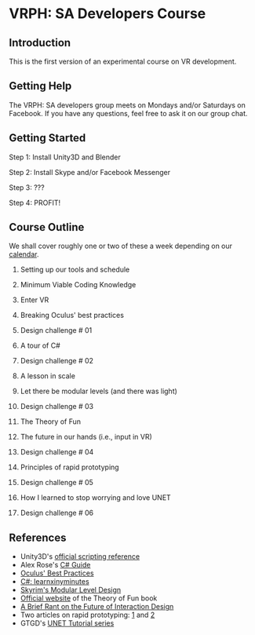 # VRPH: SA Developers Course

## Introduction
This is the first version of an experimental course on VR development. 

## Getting Help
The VRPH: SA developers group meets on Mondays and/or Saturdays on Facebook. If you have any questions, feel free to ask it on our group chat.

## Getting Started

Step 1: Install Unity3D and Blender

Step 2: Install Skype and/or Facebook Messenger

Step 3: ???

Step 4: PROFIT!

## Course Outline
We shall cover roughly one or two of these a week depending on our [calendar](https://calendar.google.com/calendar/embed?src=vrphilippines@gmail.com&ctz=Asia/Manila).

01) Setting up our tools and schedule

02) Minimum Viable Coding Knowledge

03) Enter VR

03) Breaking Oculus' best practices

04) Design challenge # 01

05) A tour of C#

06) Design challenge # 02

07) A lesson in scale

08) Let there be modular levels (and there was light)

09) Design challenge # 03

10) The Theory of Fun

11) The future in our hands (i.e., input in VR)

12) Design challenge # 04

13) Principles of rapid prototyping

14) Design challenge # 05

15) How I learned to stop worrying and love UNET

16) Design challenge # 06

## References

* Unity3D's [official scripting reference](https://docs.unity3d.com/ScriptReference/)
* Alex Rose's [C# Guide](http://alexrosegames.com/UnityCode.pdf)
* [Oculus' Best Practices](https://static.oculus.com/documentation/pdfs/intro-vr/latest/bp.pdf)
* [C#: learnxinyminutes](https://learnxinyminutes.com/docs/csharp/)
* [Skyrim's Modular Level Design](http://blog.joelburgess.com/2013/04/skyrims-modular-level-design-gdc-2013.html)
* [Official website](http://www.theoryoffun.com/) of the Theory of Fun book
* [A Brief Rant on the Future of Interaction Design](http://worrydream.com/ABriefRantOnTheFutureOfInteractionDesign/)
* Two articles on rapid prototyping: [1](http://www.gamasutra.com/view/feature/130848/how_to_prototype_a_game_in_under_7_.php?print=1) and [2](http://devmag.org.za/2014/01/08/rapid-game-prototyping-tips-for-programmers/)
* GTGD's [UNET Tutorial series](https://www.youtube.com/playlist?list=PLwyZdDTyvucyAeJ_rbu_fbiUtGOVY55BG)
